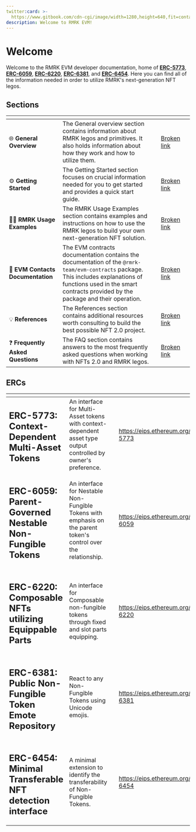 ```yaml
---
twitter:card: >-
  https://www.gitbook.com/cdn-cgi/image/width=1280,height=640,fit=contain,dpr=1,format=auto/https%3A%2F%2F1458674740-files.gitbook.io%2F~%2Ffiles%2Fv0%2Fb%2Fgitbook-x-prod.appspot.com%2Fo%2Fspaces%252FTq32ebMmJw06cjFNsF9E%252Fsocialpreview%252FIr3W1KVJtfPMJJXad8HF%252FRMRK%2520EVM%2520Developer%2520Documentation_p.png%3Falt%3Dmedia%26token%3D79f4580a-5678-42f6-a76a-1014fe7e9d05
description: Welcome to RMRK EVM!
---
```


# Welcome

Welcome to the RMRK EVM developer documentation, home of [**ERC-5773**](https://eips.ethereum.org/EIPS/eip-5773), [**ERC-6059**](https://eips.ethereum.org/EIPS/eip-6059), [**ERC-6220**](https://eips.ethereum.org/EIPS/eip-6220), [**ERC-6381**](https://eips.ethereum.org/EIPS/eip-6381), and [**ERC-6454**](https://eips.ethereum.org/EIPS/eip-6454). Here you can find all of the information needed in order to utilize RMRK's next-generation NFT legos.

## Sections

<table data-view="cards"><thead><tr><th></th><th></th><th></th><th data-hidden data-card-target data-type="content-ref"></th><th data-hidden data-card-cover data-type="files"></th></tr></thead><tbody><tr><td>🌐 <strong>General Overview</strong></td><td>The General overview section contains information about RMRK legos and primitives. It also holds information about how they work and how to utilize them.</td><td></td><td><a href="broken-reference">Broken link</a></td><td></td></tr><tr><td>⚙️ <strong>Getting Started</strong></td><td>The Getting Started section focuses on crucial information needed for you to get started and provides a quick start guide.</td><td></td><td><a href="broken-reference">Broken link</a></td><td></td></tr><tr><td>🧑‍🏫 <strong>RMRK Usage Examples</strong></td><td>The RMRK Usage Examples section contains examples and instructions on how to use the RMRK legos to build your own next-generation NFT solution.</td><td></td><td><a href="broken-reference">Broken link</a></td><td></td></tr><tr><td>📖 <strong>EVM Contacts Documentation</strong></td><td>The EVM contracts documentation contains the documentation of the <code>@rmrk-team/evm-contracts</code> package. This includes explanations of functions used in the smart contracts provided by the package and their operation.</td><td></td><td><a href="broken-reference">Broken link</a></td><td></td></tr><tr><td>💡 <strong>References</strong></td><td>The References section contains additional resources worth consulting to build the best possible NFT 2.0 project.</td><td></td><td><a href="broken-reference">Broken link</a></td><td></td></tr><tr><td>❓ <strong>Frequently Asked Questions</strong></td><td>The FAQ section contains answers to the most frequently asked questions when working with NFTs 2.0 and RMRK legos.</td><td></td><td><a href="broken-reference">Broken link</a></td><td></td></tr></tbody></table>

## ERCs

<table data-view="cards"><thead><tr><th></th><th></th><th></th><th data-hidden data-card-target data-type="content-ref"></th></tr></thead><tbody><tr><td><h2>ERC-5773: Context-Dependent Multi-Asset Tokens</h2></td><td>An interface for Multi-Asset tokens with context-dependent asset type output controlled by owner's preference.</td><td></td><td><a href="https://eips.ethereum.org/EIPS/eip-5773">https://eips.ethereum.org/EIPS/eip-5773</a></td></tr><tr><td><h2>ERC-6059: Parent-Governed Nestable Non-Fungible Tokens</h2></td><td>An interface for Nestable Non-Fungible Tokens with emphasis on the parent token's control over the relationship.</td><td></td><td><a href="https://eips.ethereum.org/EIPS/eip-6059">https://eips.ethereum.org/EIPS/eip-6059</a></td></tr><tr><td><h2>ERC-6220: Composable NFTs utilizing Equippable Parts</h2></td><td>An interface for Composable non-fungible tokens through fixed and slot parts equipping.</td><td></td><td><a href="https://eips.ethereum.org/EIPS/eip-6220">https://eips.ethereum.org/EIPS/eip-6220</a></td></tr><tr><td><h2>ERC-6381: Public Non-Fungible Token Emote Repository</h2></td><td>React to any Non-Fungible Tokens using Unicode emojis.</td><td></td><td><a href="https://eips.ethereum.org/EIPS/eip-6381">https://eips.ethereum.org/EIPS/eip-6381</a></td></tr><tr><td><h2>ERC-6454: Minimal Transferable NFT detection interface</h2></td><td>A minimal extension to identify the transferability of Non-Fungible Tokens.</td><td></td><td><a href="https://eips.ethereum.org/EIPS/eip-6454">https://eips.ethereum.org/EIPS/eip-6454</a></td></tr></tbody></table>
